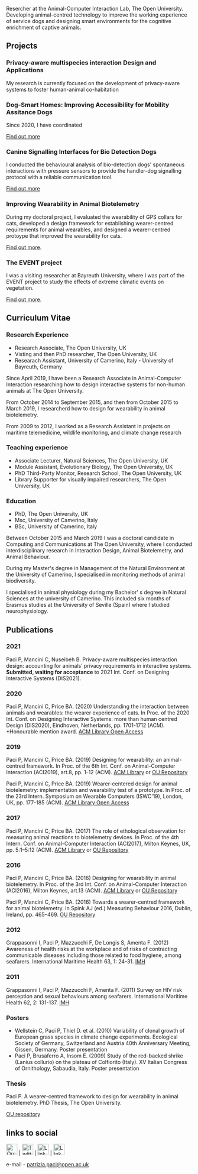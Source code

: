 Resercher at the Animal-Computer Interaction Lab, The Open University.
Developing animal-centred technology to improve the working experience of service dogs and designing smart environments for the cognitive enrichment of captive animals.

## Projects

### Privacy-aware multispecies interaction Design and Applications
My research is currently focused on the development of privacy-aware systems to foster human-animal co-habitation 

### Dog-Smart Homes: Improving Accessibility for Mobility Assitance Dogs
Since 2020, I have coordinated  

[Find out more](http://www.open.ac.uk/blogs/ACI/?page_id=791)

### Canine Signalling Interfaces for Bio Detection Dogs
I conducted the behavioural analysis of bio-detection dogs' spontaneous interactions with pressure sensors to provide the handler-dog signalling protocol with a reliable communication tool.

[Find out more](http://www.open.ac.uk/blogs/ACI/?page_id=785)

### Improving Wearability in Animal Biotelemetry
During my doctoral project, I evaluated the wearability of GPS collars for cats, developed a design framework for establishing wearer-centred requirements for animal wearables, and designed a wearer-centred protoype that improved the wearability for cats. 

[Find out more](http://www.open.ac.uk/blogs/ACI/?page_id=826). 

### The EVENT project
I was a visiting researcher at Bayreuth University, where I was part of the EVENT project to study the effects of extreme climatic events on vegetation. 

[Find out more](http://www.bayceer.uni-bayreuth.de/EVENT/index.php?lang=de).

## Curriculum Vitae

### Research Experience

- Research Associate, The Open University, UK
- Visting and then PhD researcher, The Open University, UK
- Researach Assistant, University of Camerino, Italy - University of Bayreuth, Germany

Since April 2019, I have been a Research Associate in Animal-Computer Interaction researching how to design interactive systems for non-human animals at The Open University.

From October 2014 to September 2015, and then from October 2015 to March 2019, I researcherd how to design for wearability in animal biotelemetry.

From 2009 to 2012, I worked as a Research Assistant in projects on maritime telemedicine, wildlife monitoring, and climate change research

### Teaching experience

- Associate Lecturer, Natural Sciences, The Open University, UK
- Module Assistant, Evolutionary Biology, The Open University, UK
- PhD Third-Party Monitor, Research School, The Open University, UK
- Library Supporter for visually impaired researchers, The Open University, UK

### Education

- PhD, The Open University, UK
- Msc, University of Camerino, Italy
- BSc, University of Camerino, Italy

Between October 2015 and March 2019 I was a doctoral candidate in Computing and Communications at The Open University, where I conducted interdisciplinary research in Interaction Design, Animal Biotelemetry, and Animal Behaviour.

During my Master's degree in Management of the Natural Environment at the University of Camerino, I specialised in monitoring methods of animal biodiversity.

I specialised in animal physiology during my Bachelor' s degree in Natural Sciences at the university of Camerino. This included six months of Erasmus studies at the University of Seville (Spain) where I studied neurophysiology.

## Publications

### 2021
Paci P, Mancini C, Nuseibeh B. Privacy-aware multispecies interaction design: accounting for animals’ privacy requirements in interactive systems. **Submitted, waiting for acceptance** to 2021 Int. Conf. on Designing Interactive Systems (DIS2021).

### 2020
Paci P, Mancini C, Price BA. (2020) Understanding the interaction between animals and wearables: the wearer experience of cats. In Proc. of the 2020 Int. Conf. on Designing Interactive Systems: more than human centred Design (DIS2020), Eindhoven, Netherlands, pp. 1701-1712 (ACM). *Honourable mention award. 
[ACM Library Open Access](https://dl.acm.org/doi/abs/10.1145/3357236.3395546)

### 2019
Paci P, Mancini C, Price BA. (2019) Designing for wearability: an animal-centred framework. In Proc. of the 6th Int. Conf. on Animal-Computer Interaction (ACI2019), art.8, pp. 1-12 (ACM).
[ACM Library](https://dl.acm.org/doi/abs/10.1145/3371049.3371051) or [OU Repository](https://oro.open.ac.uk/67244/1/ACI2019-camera%20ready.pdf)

Paci P, Mancini C, Price BA. (2019) Wearer-centered design for animal biotelemetry: implementation and wearability test of a prototype. In Proc. of the 23rd Intern. Symposium on Wearable Computers (ISWC’19), London, UK, pp. 177-185 (ACM).
[ACM Library Open Access](https://dl.acm.org/doi/abs/10.1145/3341163.3347750)

### 2017
Paci P, Mancini C, Price BA. (2017) The role of ethological observation for measuring animal reactions to biotelemetry devices. In Proc. of the 4th Intern. Conf. on Animal-Computer Interaction (ACI2017), Milton Keynes, UK, pp. 5:1–5:12 (ACM).
[ACM Library](https://dl.acm.org/doi/abs/10.1145/3152130.3152144) or [OU Repository](http://oro.open.ac.uk/52255/10/ACI%202017%20paper-19-sent%20to%20ORO.pdf)

### 2016
Paci P, Mancini C, Price BA. (2016) Designing for wearability in animal biotelemetry. In Proc. of the 3rd Int. Conf. on Animal-Computer Interaction (ACI2016), Milton Keynes, art.13 (ACM).
[ACM Library](https://dl.acm.org/doi/abs/10.1145/2995257.3012018) or [OU Repository](http://oro.open.ac.uk/47735/1/108-patrizia_paci.pdf)

Paci P, Mancini C, Price BA. (2016) Towards a wearer-centred framework for animal biotelemetry. In Spink AJ (ed.) Measuring Behaviour 2016, Dublin, Ireland, pp. 465–469. 
[OU Repository](https://oro.open.ac.uk/46239/3/Towards%20a%20wearer-centred%20framework%20for%20animal%20biotelemetry%20-%20revised%20version25March.pdf)

### 2012
Grappasonni I, Paci P, Mazzucchi F, De Longis S, Amenta F. (2012) Awareness of health risks at the workplace and of risks of contracting communicable diseases including those related to food hygiene, among seafarers. International Maritime Health 63, 1: 24-31.
[IMH](https://journals.viamedica.pl/international_maritime_health/article/view/26153) 

### 2011
Grappasonni I, Paci P, Mazzucchi F, Amenta F. (2011) Survey on HIV risk perception and sexual behaviours among seafarers. International Maritime Health 62, 2: 131-137.
[IMH](https://journals.viamedica.pl/international_maritime_health/article/view/26189)

### Posters
- Wellstein C, Paci P, Thiel D. et al. (2010) Variability of clonal growth of European grass species in climate change experiments. Ecological Society of Germany, Switzerland and Austria 40th Anniversary Meeting, Gissen, Germany. Poster presentation
- Paci P, Brusaferro A, Insom E. (2009) Study of the red-backed shrike (Lanius collurio) on the plateau of Colfiorito (Italy). XV Italian Congress of Ornithology, Sabaudia, Italy. Poster presentation

### Thesis
Paci P. A wearer-centred framework to design for wearability in animal biotelemetry. PhD Thesis, The Open University.

[OU repository](http://oro.open.ac.uk/67906/1/Thesis%20-%20A%20WCF%20to%20design%20for%20wearability%20in%20animal%20biotelemetry.pdf)

## links to social
[<img width="30" alt="Orcid" src="https://user-images.githubusercontent.com/79411148/109402285-f59f3e80-7954-11eb-80f2-9380ab471e15.png">](https://orcid.org/0000-0002-6128-4516) | [<img width="30" alt="Twitter" src="https://user-images.githubusercontent.com/79411148/109402759-d99d9c00-7958-11eb-9393-ad7f1adc7046.png">](https://twitter.com/home?lang=it) | [<img width="30" alt="Linkedin" src="https://user-images.githubusercontent.com/79411148/109423162-c03f3300-79de-11eb-97d6-00bf3567734a.png">](https://www.linkedin.com/in/patrizia-paci-820614206/) | [<img width="30" alt="Linkedin" src="https://user-images.githubusercontent.com/79411148/109423225-ef55a480-79de-11eb-946b-770b02f26a02.png">](https://scholar.google.com/citations?user=4WNzUFYAAAAJ&hl=it)

e-mail - patrizia.paci@open.ac.uk
